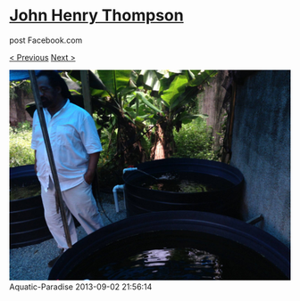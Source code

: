 # [John Henry Thompson](../README.md)
post Facebook.com

[< Previous](2013-09-02-1.md) [Next >](2013-09-02-3.md)

[![](../media/2013-09-02/Aquatic-Paradise-1.jpg)](../README.md)
Aquatic-Paradise
2013-09-02 21:56:14